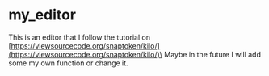 # my_editor
This is an editor that I follow the tutorial on [https://viewsourcecode.org/snaptoken/kilo/](https://viewsourcecode.org/snaptoken/kilo/)\
Maybe in the future I will add some my own function or change it.

